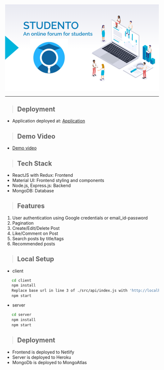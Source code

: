 <p align="center">
  <img src="./assets/banner.png" />
</p>
<hr />

> ## Deployment
- Application deployed at: [Application](https://studento.netlify.app/)

> ## Demo Video
- [Demo video]()

> ## Tech Stack 
- ReactJS with Redux: Frontend
- Material UI: Frontend styling and components
- Node.js, Express.js: Backend
- MongoDB: Database

> ## Features
1. User authentication using Google credentials or email_id-password 
2. Pagination
4. Create/Edit/Delete Post
5. Like/Comment on Post
6. Search posts by title/tags
7. Recommended posts

> ## Local Setup
- client
```sh
   cd client
   npm install 
   Replace base url in line 3 of ./src/api/index.js with 'http://localhost:5000/'
   npm start
```

- server
```sh
   cd server
   npm install 
   npm start
```

> ## Deployment
- Frontend is deployed to Netlify
- Server is deployed to Heroku
- MongoDb is deployed to MongoAtlas